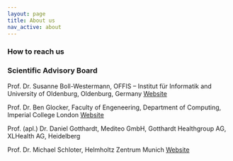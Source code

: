 ```yaml
---
layout: page
title: About us
nav_active: about
---
```


### How to reach us 


### Scientific Advisory Board

Prof. Dr. Susanne Boll-Westermann, OFFIS – Institut für Informatik and University of Oldenburg, Oldenburg, Germany [Website](https://uol.de/en/media-informatics/team/susanne-boll)

Prof. Dr. Ben Glocker, Faculty of Engeneering, Department of Computing, Imperial College London [Website](https://www.imperial.ac.uk/people/b.glocker)

Prof. (apl.) Dr. Daniel Gotthardt, Mediteo GmbH, Gotthardt Healthgroup AG, XLHealth AG, Heidelberg 

Prof. Dr. Michael Schloter, Helmholtz Zentrum Munich [Website](https://www.professoren.tum.de/en/honorary-professors/s/schloter-michael)
 


